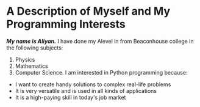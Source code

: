 # A Description of Myself and My Programming Interests
_**My name is Aliyan.**_ 
I have done my Alevel in from Beaconhouse college in the following subjects:
1. Physics
2. Mathematics
3. Computer Science.
I am interested in Python programming because:
- I want to create handy solutions to complex real-life problems
- It is very versatile and is used in all kinds of applications
- It is a high-paying skill in today's job market
